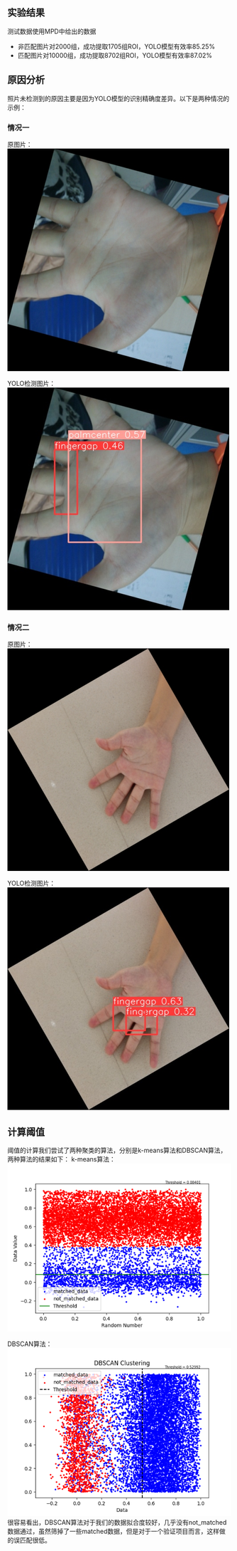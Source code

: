 ## 实验结果
测试数据使用MPD中给出的数据
- 非匹配图片对2000组，成功提取1705组ROI，YOLO模型有效率85.25%
- 匹配图片对10000组，成功提取8702组ROI，YOLO模型有效率87.02%

## 原因分析

照片未检测到的原因主要是因为YOLO模型的识别精确度差异。以下是两种情况的示例：

### 情况一

原图片：
![原图片](1_0.jpg)

YOLO检测图片：
![YOLO检测图片](1_1.jpg)

### 情况二

原图片：
![原图片](2_0.jpg)

YOLO检测图片：
![YOLO检测图片](2_1.jpg)

## 计算阈值

阈值的计算我们尝试了两种聚类的算法，分别是k-means算法和DBSCAN算法，两种算法的结果如下：
k-means算法：
![k-means算法](k-means_plot.png)

DBSCAN算法：
![DBSCAN算法](dbscan_plot.png)
很容易看出，DBSCAN算法对于我们的数据拟合度较好，几乎没有not_matched数据通过，虽然筛掉了一些matched数据，但是对于一个验证项目而言，这样做的误匹配很低。
